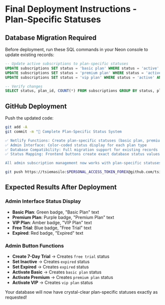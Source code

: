 # Final Deployment Instructions - Plan-Specific Statuses

## Database Migration Required
Before deployment, run these SQL commands in your Neon console to update existing records:

```sql
-- Update active subscriptions to plan-specific statuses
UPDATE subscriptions SET status = 'basic plan' WHERE status = 'active' AND plan_id = 1;
UPDATE subscriptions SET status = 'premium plan' WHERE status = 'active' AND plan_id = 2;  
UPDATE subscriptions SET status = 'vip plan' WHERE status = 'active' AND plan_id = 3;

-- Verify changes
SELECT status, plan_id, COUNT(*) FROM subscriptions GROUP BY status, plan_id;
```

## GitHub Deployment
Push the updated code:

```bash
git add -A
git commit -m "🎯 Complete Plan-Specific Status System

✅ Netlify Functions: Create plan-specific statuses (basic plan, premium plan, vip plan, expired, free trial)
✅ Admin Interface: Color-coded status display for each plan type  
✅ Database Compatibility: Full migration support for existing records
✅ Status Mapping: Frontend buttons create exact database status values

All admin subscription management now works with plan-specific statuses as requested."

git push https://tsiemasilo:$PERSONAL_ACCESS_TOKEN_FOREX@github.com/tsiemasilo/forexsignals.git main
```

## Expected Results After Deployment

### Admin Interface Status Display
- **Basic Plan**: Green badge, "Basic Plan" text
- **Premium Plan**: Purple badge, "Premium Plan" text
- **VIP Plan**: Amber badge, "VIP Plan" text
- **Free Trial**: Blue badge, "Free Trial" text
- **Expired**: Red badge, "Expired" text

### Admin Button Functions
- **Create 7-Day Trial** → Creates `free trial` status
- **Set Inactive** → Creates `expired` status
- **Set Expired** → Creates `expired` status  
- **Activate Basic** → Creates `basic plan` status
- **Activate Premium** → Creates `premium plan` status
- **Activate VIP** → Creates `vip plan` status

Your database will now have crystal-clear plan-specific statuses exactly as requested!